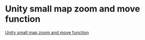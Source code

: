 # Unity small map zoom and move function
[Unity small map zoom and move function](https://aiwithcloud.com/2022/09/15/unity_small_map_zoom_and_move_function/)